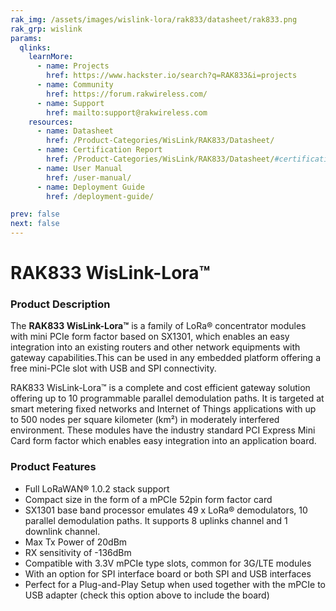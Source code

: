 ```yaml
---
rak_img: /assets/images/wislink-lora/rak833/datasheet/rak833.png
rak_grp: wislink
params:
  qlinks:
    learnMore:
      - name: Projects
        href: https://www.hackster.io/search?q=RAK833&i=projects
      - name: Community
        href: https://forum.rakwireless.com/
      - name: Support
        href: mailto:support@rakwireless.com
    resources:
      - name: Datasheet
        href: /Product-Categories/WisLink/RAK833/Datasheet/
      - name: Certification Report
        href: /Product-Categories/WisLink/RAK833/Datasheet/#certification
      - name: User Manual
        href: /user-manual/
      - name: Deployment Guide
        href: /deployment-guide/

prev: false
next: false
---
```


# RAK833 WisLink-Lora™

<rk-img
  src="/assets/images/wislink-lora/rak833/datasheet/rak833.png"
  width="60%"
  caption="RAK833 WisLink-Lora™"
/>

### Product Description

The **RAK833 WisLink-Lora™** is a family of LoRa® concentrator modules with mini PCIe form factor based on SX1301, which enables an easy integration into an existing routers and other network equipments with gateway capabilities.This can be used in any embedded platform offering a free mini-PCIe slot with USB and SPI connectivity.

RAK833 WisLink-Lora™ is a complete and cost efficient gateway solution offering up to 10 programmable parallel demodulation paths. It is targeted at smart metering fixed networks and Internet of Things applications with up to 500 nodes per square kilometer (km²) in moderately interfered environment. These modules have the industry standard PCI Express Mini Card form factor which enables easy integration into an application board.

<rk-btn
  src="../Quickstart/"
  label="Get Started with RAK833 WisLink-Lora™"
/>

<rk-quick-links :params="$frontmatter.params.qlinks" />

### Product Features

- Full LoRaWAN® 1.0.2 stack support
- Compact size in the form of a mPCIe 52pin form factor card
- SX1301 base band processor emulates 49 x LoRa® demodulators, 10 parallel demodulation paths. It supports 8 uplinks channel and 1 downlink channel.
- Max Tx Power of 20dBm
- RX sensitivity of -136dBm
- Compatible with 3.3V mPCIe type slots, common for 3G/LTE modules
- With an option for SPI interface board or both SPI and USB interfaces
- Perfect for a Plug-and-Play Setup when used together with the mPCIe to USB adapter (check this option above to include the board)

<rk-btn
  src="https://store.rakwireless.com/products/rak833-gateway-module"
  label="Buy a RAK833 WisLink-Lora™"
  _blank
/>
